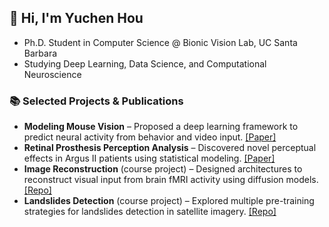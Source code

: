 ## 👋 Hi, I'm Yuchen Hou  
- Ph.D. Student in Computer Science @ Bionic Vision Lab, UC Santa Barbara  
- Studying Deep Learning, Data Science, and Computational Neuroscience

### 📚 Selected Projects & Publications
- **Modeling Mouse Vision** – Proposed a deep learning framework to predict neural activity from behavior and video input. [[Paper]](https://proceedings.neurips.cc/paper_files/paper/2023/hash/31a19921acd38cdf7a8c86ec032cef2d-Abstract-Conference.html)
- **Retinal Prosthesis Perception Analysis** – Discovered novel perceptual effects in Argus II patients using statistical modeling. [[Paper]](https://iopscience.iop.org/article/10.1088/1741-2552/ad31c4/meta)
- **Image Reconstruction** (course project) – Designed architectures to reconstruct visual input from brain fMRI activity using diffusion models. [[Repo]](https://github.com/subawocit/cs292f)
- **Landslides Detection** (course project) – Explored multiple pre-training strategies for landslides detection in satellite imagery. [[Repo]](https://github.com/subawocit/cs291k)

  
<!--
**subawocit/subawocit** is a ✨ _special_ ✨ repository because its `README.md` (this file) appears on your GitHub profile.

Here are some ideas to get you started:

- 🔭 I’m currently working on ...
- 🌱 I’m currently learning ...
- 👯 I’m looking to collaborate on ...
- 🤔 I’m looking for help with ...
- 💬 Ask me about ...
- 📫 How to reach me: ...
- 😄 Pronouns: ...
- ⚡ Fun fact: ...
-->
